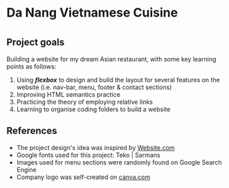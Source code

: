 <h1>Da Nang Vietnamese Cuisine<h1>
  <h2><strong>Project goals</strong></h2>
  <p>Building a website for my dream Asian restaurant, with some key learning points as follows:</p>
  <ol>
    <li> Using <strong><em>flexbox</em></strong> to design and build the layout for several features on the website (i.e. nav-bar, menu, footer & contact sections)</li>
    <li> Improving HTML semantics practice</li>
    <li> Practicing the theory of employing relative links </li>
    <li> Learning to organise coding folders to build a website </li>
  </ol>
  <h2><strong>References</strong></h2>
  <ul>
    <li>The project design's idea was inspired by <a href="http://website.com" target="blank">Website.com</a></li>
    <li>Google fonts used for this project: Teko | Sarmans</li>
    <li>Images used for menu sections were randomly found on Google Search Engine </li>
    <li>Company logo was self-created on <a href="http://canva.com" target="blank"> canva.com</a></li>
  </ul>
